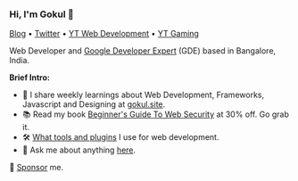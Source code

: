 ### Hi, I'm Gokul 👋

[Blog](https://gokul.site) • [Twitter](https://twitter.com/gokul_i) • [YT Web Development](https://bit.ly/SubscribeToGokul) • [YT Gaming](https://www.youtube.com/channel/UC-2ksuz9mDtYg7coVP-LqWg) 

Web Developer and [Google Developer Expert](https://developers.google.com/community/experts/directory/profile/profile-gokulakrishnan_kalaikovan) (GDE) based in Bangalore, India.

**Brief Intro:**

- 📩 I share weekly learnings about Web Development, Frameworks, Javascript and Designing at [gokul.site](https://gokul.site).
- 📚 Read my book [Beginner's Guide To Web Security](https://gokul.site/book) at 30% off. Go grab it.
- 🛠 [What tools and plugins](http://gokul.site/uses) I use for web development.
- 💬 Ask me about anything [here](https://github.com/gokulkrishh/gokulkrishh/issues).

🔗 [Sponsor](https://github.com/sponsors/gokulkrishh) me.
